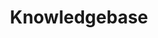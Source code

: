 ---
title: Knowledgebase
header_color: "yellow"    
header_color_dark: "#333"
header_textcolor_dark: "yellow"
header_logo: "/images/knowledgebaselightbulb.png"
themeColor:
    light: "#FFFF00"
    disableDefaultDark: true
---
